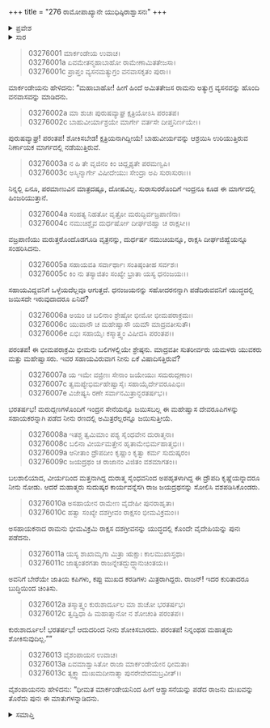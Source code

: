 +++
title = "276 ರಾಮೋಪಾಖ್ಯಾನೇ ಯುಧಿಷ್ಠಿರಾಶ್ವಾಸನಃ"
+++

<details><summary>ಪ್ರವೇಶ</summary>


।।   ಓಂ ಓಂ ನಮೋ ನಾರಾಯಣಾಯ।।   ಶ್ರೀ ವೇದವ್ಯಾಸಾಯ ನಮಃ ।।

ಶ್ರೀ ಕೃಷ್ಣದ್ವೈಪಾಯನ ವೇದವ್ಯಾಸ ವಿರಚಿತ  

**ಶ್ರೀ ಮಹಾಭಾರತ**

**ಆರಣ್ಯಕ ಪರ್ವ**

**ದ್ರೌಪದೀಹರಣ ಪರ್ವ**

**ಅಧ್ಯಾಯ 276**

</details>


<details><summary>ಸಾರ</summary>

ಯುಧಿಷ್ಠಿರನಲ್ಲಿ ಸ್ವಲ್ಪವೂ ದೋಷವಿಲ್ಲವೆಂದು ವೀರ ಸಹೋದರರ ಸಹಾಯವಿರುವಾಗ ಚಿಂತಿಸಬೇಕಾಗೆಲ್ಲವೆಂದು ಮಾರ್ಕಂಡೇಯನು ಹೇಳಿದುದು (1-13).

</details>


> 03276001 ಮಾರ್ಕಂಡೇಯ ಉವಾಚ।  
03276001a ಏವಮೇತನ್ಮಹಾಬಾಹೋ ರಾಮೇಣಾಮಿತತೇಜಸಾ।  
03276001c ಪ್ರಾಪ್ತಂ ವ್ಯಸನಮತ್ಯುಗ್ರಂ ವನವಾಸಕೃತಂ ಪುರಾ।।

ಮಾರ್ಕಂಡೇಯನು ಹೇಳಿದನು: “ಮಹಾಬಾಹೋ! ಹೀಗೆ ಹಿಂದೆ ಅಮಿತತೇಜಸ ರಾಮನು ಅತ್ಯುಗ್ರ ವ್ಯಸನವನ್ನು ಹೊಂದಿ ವನವಾಸವನ್ನು ಮಾಡಿದನು.

> 03276002a ಮಾ ಶುಚಃ ಪುರುಷವ್ಯಾಘ್ರ ಕ್ಷತ್ರಿಯೋಽಸಿ ಪರಂತಪ।  
03276002c ಬಾಹುವೀರ್ಯಾಶ್ರಯೇ ಮಾರ್ಗೇ ವರ್ತಸೇ ದೀಪ್ತನಿರ್ಣಯೇ।।

ಪುರುಷವ್ಯಾಘ್ರ! ಪರಂತಪ! ಶೋಕಿಸಬೇಡ! ಕ್ಷತ್ರಿಯನಾಗಿದ್ದೀಯೆ! ಬಾಹುವೀರ್ಯವನ್ನು ಆಶ್ರಯಿಸಿ ಉರಿಯುತ್ತಿರುವ ನಿರ್ಣಾಯಕ ಮಾರ್ಗದಲ್ಲಿ ನಡೆಯುತ್ತಿರುವೆ.

> 03276003a ನ ಹಿ ತೇ ವೃಜಿನಂ ಕಿಂ ಚಿದ್ದೃಶ್ಯತೇ ಪರಮಣ್ವಪಿ।   
03276003c ಅಸ್ಮಿನ್ಮಾರ್ಗೇ ವಿಷೀದೇಯುಃ ಸೇಂದ್ರಾ ಅಪಿ ಸುರಾಸುರಾಃ।।

ನಿನ್ನಲ್ಲಿ ಏನೂ, ಪರಮಾಣುವಿನ ಮಾತ್ರದಷ್ಟೂ, ದೋಷವಿಲ್ಲ. ಸುರಾಸುರರೊಂದಿಗೆ ಇಂದ್ರನೂ ಕೂಡ ಈ ಮಾರ್ಗದಲ್ಲಿ ಹಿಂಜರಿಯುತ್ತಾನೆ.

> 03276004a ಸಂಹತ್ಯ ನಿಹತೋ ವೃತ್ರೋ ಮರುದ್ಭಿರ್ವಜ್ರಪಾಣಿನಾ।  
03276004c ನಮುಚಿಶ್ಚೈವ ದುರ್ಧರ್ಷೋ ದೀರ್ಘಜಿಹ್ವಾ ಚ ರಾಕ್ಷಸೀ।।

ವಜ್ರಪಾಣಿಯು ಮರುತ್ತರೊಂದೊಡಗೂಡಿ ವೃತ್ರನನ್ನು, ದುರ್ಧರ್ಷ ನಮುಚಿಯನ್ನೂ, ರಾಕ್ಷಸಿ ದೀರ್ಘಜಿಹ್ವೆಯನ್ನೂ ಸಂಹರಿಸಿದನು.

> 03276005a ಸಹಾಯವತಿ ಸರ್ವಾರ್ಥಾಃ ಸಂತಿಷ್ಠಂತೀಹ ಸರ್ವಶಃ।  
03276005c ಕಿಂ ನು ತಸ್ಯಾಜಿತಂ ಸಂಖ್ಯೇ ಭ್ರಾತಾ ಯಸ್ಯ ಧನಂಜಯಃ।।

ಸಹಾಯವಿದ್ದವನಿಗೆ ಒಳ್ಳೆಯದೆಲ್ಲವೂ ಆಗುತ್ತದೆ. ಧನಂಜಯನನ್ನು ಸಹೋದರನನ್ನಾಗಿ ಪಡೆದಿರುವವನಿಗೆ ಯುದ್ಧದಲ್ಲಿ ಜಯಿಸದೇ ಇರುವುದಾದರೂ ಏನಿದೆ?

> 03276006a ಅಯಂ ಚ ಬಲಿನಾಂ ಶ್ರೇಷ್ಠೋ ಭೀಮೋ ಭೀಮಪರಾಕ್ರಮಃ।   
03276006c ಯುವಾನೌ ಚ ಮಹೇಷ್ವಾಸೌ ಯಮೌ ಮಾದ್ರವತೀಸುತೌ।  
03276006e ಏಭಿಃ ಸಹಾಯೈಃ ಕಸ್ಮಾತ್ತ್ವಂ ವಿಷೀದಸಿ ಪರಂತಪ।।

ಪರಂತಪ! ಈ ಭೀಮಪರಾಕ್ರಮಿ ಭೀಮನು ಬಲಿಗಳಲ್ಲಿಯೇ ಶ್ರೇಷ್ಠನು. ಮಾದ್ರವತೀ ಸುತರೀರ್ವರು ಯಮಳರು ಯುವಕರು ಮತ್ತು ಮಹೇಷ್ವಾಸರು. ಇವರ ಸಹಾಯವಿರುವಾಗ ನೀನು ಏಕೆ ವಿಷಾದಿಸತ್ತಿರುವೆ?

> 03276007a ಯ ಇಮೇ ವಜ್ರಿಣಃ ಸೇನಾಂ ಜಯೇಯುಃ ಸಮರುದ್ಗಣಾಂ।   
03276007c ತ್ವಮಪ್ಯೇಭಿರ್ಮಹೇಷ್ವಾಸೈಃ ಸಹಾಯೈರ್ದೇವರೂಪಿಭಿಃ।  
03276007e ವಿಜೇಷ್ಯಸಿ ರಣೇ ಸರ್ವಾನಮಿತ್ರಾನ್ಭರತರ್ಷಭ।।

ಭರತರ್ಷಭ! ಮರುದ್ಗಣಗಳೊಂದಿಗೆ ಇಂದ್ರನ ಸೇನೆಯನ್ನೂ ಜಯಿಸಬಲ್ಲ ಈ ಮಹೇಷ್ವಾಸ ದೇವರೂಪಿಗಳನ್ನು ಸಹಾಯಕರನ್ನಾಗಿ ಪಡೆದ ನೀನು ರಣದಲ್ಲಿ ಅಮಿತ್ರರೆಲ್ಲರನ್ನೂ ಜಯಿಸುತ್ತೀಯೆ.

> 03276008a ಇತಶ್ಚ ತ್ವಮಿಮಾಂ ಪಶ್ಯ ಸೈಂಧವೇನ ದುರಾತ್ಮನಾ।   
03276008c ಬಲಿನಾ ವೀರ್ಯಮತ್ತೇನ ಹೃತಾಮೇಭಿರ್ಮಹಾತ್ಮಭಿಃ।।  
03276009a ಆನೀತಾಂ ದ್ರೌಪದೀಂ ಕೃಷ್ಣಾಂ ಕೃತ್ವಾ ಕರ್ಮ ಸುದುಷ್ಕರಂ।  
03276009c ಜಯದ್ರಥಂ ಚ ರಾಜಾನಂ ವಿಜಿತಂ ವಶಮಾಗತಂ।।

ಬಲಶಾಲಿಯಾದ, ವೀರ್ಯದಿಂದ ಮತ್ತನಾಗಿದ್ದ ದುರಾತ್ಮ ಸೈಂಧವನಿಂದ ಅಪಹೃತಳಾಗಿದ್ದ ಈ ದ್ರೌಪದಿ ಕೃಷ್ಣೆಯನ್ನಾದರೂ ನೀನು ನೋಡು. ಆದರೆ ಮಹಾತ್ಮರು ಸುದುಷ್ಕರ ಕಾರ್ಯವನ್ನೆಸಗಿ ರಾಜ ಜಯದ್ರಥನನ್ನು ಸೋಲಿಸಿ ವಶಪಡಿಸಿಕೊಂಡರು.

> 03276010a ಅಸಹಾಯೇನ ರಾಮೇಣ ವೈದೇಹೀ ಪುನರಾಹೃತಾ।  
03276010c ಹತ್ವಾ ಸಂಖ್ಯೇ ದಶಗ್ರೀವಂ ರಾಕ್ಷಸಂ ಭೀಮವಿಕ್ರಮಂ।।

ಅಸಹಾಯಕನಾದ ರಾಮನು ಭೀಮವಿಕ್ರಮಿ ರಾಕ್ಷಸ ದಶಗ್ರೀವನನ್ನು ಯುದ್ಧದಲ್ಲಿ ಕೊಂದೇ ವೈದೇಹಿಯನ್ನು ಪುನಃ ಪಡೆದನು.

> 03276011a ಯಸ್ಯ ಶಾಖಾಮೃಗಾ ಮಿತ್ರಾ ಋಕ್ಷಾಃ ಕಾಲಮುಖಾಸ್ತಥಾ।  
03276011c ಜಾತ್ಯಂತರಗತಾ ರಾಜನ್ನೇತದ್ಬುದ್ಧ್ಯಾನುಚಿಂತಯ।।

ಅವನಿಗೆ ಬೇರೆಯೇ ಜಾತಿಯ ಕಪಿಗಳು, ಕಪ್ಪು ಮುಖದ ಕರಡಿಗಳು ಮಿತ್ರರಾಗಿದ್ದರು. ರಾಜನ್! ಇದರ ಕುರಿತಾದರೂ ಬುದ್ಧಿಯಿಂದ ಚಿಂತಿಸು.

> 03276012a ತಸ್ಮಾತ್ತ್ವಂ ಕುರುಶಾರ್ದೂಲ ಮಾ ಶುಚೋ ಭರತರ್ಷಭ।  
03276012c ತ್ವದ್ವಿಧಾ ಹಿ ಮಹಾತ್ಮಾನೋ ನ ಶೋಚಂತಿ ಪರಂತಪ।।

ಕುರುಶಾರ್ದೂಲ! ಭರತರ್ಷಭ! ಆದುದರಿಂದ ನೀನು ಶೋಕಿಸಬಾರದು. ಪರಂತಪ! ನಿನ್ನಂಥಹ ಮಹಾತ್ಮರು ಶೋಕಿಸುವುದಿಲ್ಲ.””

> 03276013 ವೈಶಂಪಾಯನ ಉವಾಚ।  
03276013a ಏವಮಾಶ್ವಾಸಿತೋ ರಾಜಾ ಮಾರ್ಕಂಡೇಯೇನ ಧೀಮತಾ।   
03276013c ತ್ಯಕ್ತ್ವಾ ದುಃಖಮದೀನಾತ್ಮಾ ಪುನರೇವೇದಮಬ್ರವೀತ್।।

ವೈಶಂಪಾಯನನು ಹೇಳಿದನು: “ಧೀಮತ ಮಾರ್ಕಂಡೇಯನಿಂದ ಹೀಗೆ ಆಶ್ವಾಸನೆಯನ್ನು ಪಡೆದ ರಾಜನು ದುಃಖವನ್ನು ತೊರೆದು ಪುನಃ ಈ ಮಾತುಗಳನ್ನಾಡಿದನು.


<details><summary>ಸಮಾಪ್ತಿ</summary>


ಇತಿ ಶ್ರೀ ಮಹಾಭಾರತೇ ಆರಣ್ಯಕ ಪರ್ವಣಿ ದ್ರೌಪದೀಹರಣ ಪರ್ವಣಿ ರಾಮೋಪಾಖ್ಯಾನೇ ಯುಧಿಷ್ಠಿರಾಶ್ವಾಸನೇ ಷಟ್‌ಸಪ್ತತ್ಯಧಿಕದ್ವಿಶತತಮೋಽಧ್ಯಾಯ:।  
ಇದು ಮಹಾಭಾರತದ ಆರಣ್ಯಕ ಪರ್ವದಲ್ಲಿ ದ್ರೌಪದೀಹರಣ ಪರ್ವದಲ್ಲಿ ರಾಮೋಪಾಖ್ಯಾನದಲ್ಲಿ ಯುಧಿಷ್ಠಿರಾಶ್ವಾಸನದಲ್ಲಿ ಇನ್ನೂರಾಎಪ್ಪತ್ತಾರನೆಯ ಅಧ್ಯಾಯವು.


</details>

